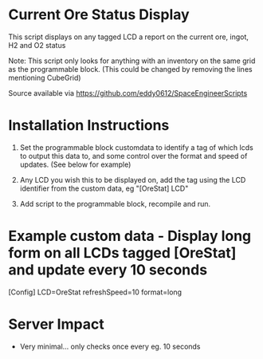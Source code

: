 Current Ore Status Display
==========================
This script displays on any tagged LCD a report on the current ore, ingot, H2 and O2 status

Note: This script only looks for anything with an inventory on the same grid as the programmable
block. (This could be changed by removing the lines mentioning CubeGrid)

Source available via https://github.com/eddy0612/SpaceEngineerScripts

Installation Instructions
=========================
1. Set the programmable block customdata to identify a tag of which lcds to output this data to,
and some control over the format and speed of updates. (See below for example)

2. Any LCD you wish this to be displayed on, add the tag using the LCD identifier from the 
custom data, eg "[OreStat] LCD"

3. Add script to the programmable block, recompile and run.

Example custom data - Display long form on all LCDs tagged [OreStat] and update every 10 seconds
===================

[Config]
LCD=OreStat
refreshSpeed=10
format=long

Server Impact
=============
- Very minimal... only checks once every eg. 10 seconds